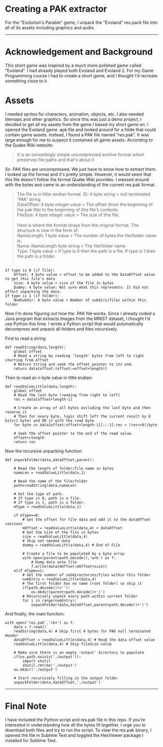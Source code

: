 # Creating a PAK extractor

For the "Evolution's Parable" game, I unpack the "Evoland" res.pack file into all of its assets including graphics and audio.

---
# Acknowledgement and Background

This short game was inspired by a much more polished game called "Evoland". I had already played both Evoland and Evoland 2. For my Game Programming course I had to create a short game, and I thought I'd recreate something close to it.

# Assets
I needed sprites for characters, animation, objects, etc. I also needed tilemaps and other graphics. So since this was just a demo project, I decided to get all my assets from the game I based my short game on.
I opened the Evoland game .apk file and looked around for a folde that could contain game assets. Instead, I found a PAK file named "res.pak". It was large enough for me to suspect it contained all game assets.
According to the Quake Wiki website:
>It is an exceedingly simple uncompressed archive format which preserves file paths and that's about it

So .PAK files are uncompressed. We just have to know how to extract them. I looked up the format and it's pretty simple. However, it would seem that this file doesn't follow the format Quake Wiki provides. I messed around with the bytes and came to an understanding of the current res.pak format.

>The file is in little-endian format.
ID: 4 byte string > null terminated 'PAK' string</br>
DataOffset: 4 byte integer value > The offset (from the beginning of the pak file) to the beginning of this file's contents.<br/>
FileSize: 4 byte integer value > The size of this file.<br/><br/>
Here is where the format strays from the original format. The structure is now in the form of:<br/>
NameLength: 1 byte value > The number of bytes the file/folder name is.<br/>
Name: NameLength byte string > The file/folder name.<br/>
Type: 1 byte value > If type is 0 then the path is a file. If type is 1 then the path is a folder.<br/><br/>

    If type is 0 (if file):
        Offset: 4 byte value > offset to be added to the DataOffset value to get this file's data
        Size: 4 byte value > size of the file in bytes
        Dummy: 4 byte value: Not sure what this represents. It did not affect unpacking the data.
    If type is 1 (if folder):
        NumSubdir: 4 byte value > Number of subdirs/files within this folder 

Now I'm done figuring out how the .PAK file works. Since I already coded a Java program that extracts images from the MNIST dataset, I thought I'd use Python this time. I wrote a Python script that would automatically decompress and unpack all folders and files recursively.

First to read a string:

    def readString(data,length):
        global offset
        # Read a string by reading 'length' bytes from left to right starting from offset
        # Return string and seek the offset pointer to its end.
        return data[offset:(offset:=offset+length)]
Then to read an n byte value in little endian:

    def readValueLittle(data,length):
        global offset
        # Read the last byte (reading from right to left)
        res = data[offset+length-1]
        
        # Create an array of all bytes excluding the last byte and then reverse it
        # Then for every byte, logic shift left the current result by 8 bits(1 byte) and OR it with the read byte 
        for byte in data[offset:offset+length-1][::-1]:res = (res<<8)|byte
        
        # Seek the offset pointer to the end of the read value.
        offset+=length
        return res

Now the recursive unpacking function:

    def unpackFolder(data,dataOffset,parent):
        
        # Read the length of folder/file name in bytes
        nameLen = readValueLittle(data,1)
        
        # Read the name of the file/folder
        path=readString(data,nameLen)
        
        # Get the type of path. 
        # If type is 0, path is a file.
        # If type is 1, path is a folder.
        mType = readValueLittle(data,1)
    
        if mType==0:
            # Get the offset for file data and add it to the dataOffset constant
            mOffset = readValueLittle(data,4) + dataOffset
            # Get the size of the file in bytes
            size = readValueLittle(data,4)
            # Skip not needed data
            dummy = readValueLittle(data,4) # End of File
            
            # Create a file to be populated by a byte array
            with open(parent+path.decode(),'w+b') as f:
                # Dump data onto file
                f.write(data[mOffset:mOffset+size])
        elif mType==1:
            # Get the number of subdirectories/files within this folder
            numEntry = readValueLittle(data,4)
            # The first folder has no name (root folder) so skip it
            if(path.decode()!=''):
                os.mkdir(parent+path.decode()+'/')
            # Recursively unpack every path within current folder
            for i in range(numEntry):
                unpackFolder(data,dataOffset,parent+path.decode()+'/')
And finally, the main function:

    with open('res.pak','rb+') as f:
        data = f.read()
        readString(data,4) # Skip first 4 bytes for PAK null terminated Header
        dataOffset = readValueLittle(data,4) # Read the data offset value
        readValueLittle(data,4) # Skip fileSize value
        
        # Make sure there is an empty 'output' directory to populate
        if(os.path.exists('./output')):
            import shutil
            shutil.rmtree('./output')
        os.mkdir('./output')
        
        # Start recursively filling in the output folder
        unpackFolder(data,dataOffset,'./output')
---
# Final Note
I have included the Python script and res.pak file in this repo. If you're interested in understanding how all the bytes fit together, I urge you to download both files and try to run the script. To view the res.pak binary, I opened the file in Sublime Text and toggled the HexViewer package I installed for Sublime Text.

